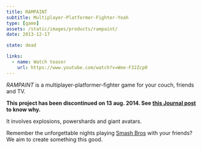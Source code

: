 ```yaml
---
title: RAMPAINT
subtitle: Multiplayer-Platformer-Fighter-Yeah
type: [game]
assets: /static/images/products/rampaint/
date: 2013-12-17

state: dead

links:
  - name: Watch teaser
    url: https://www.youtube.com/watch?v=Wee-F32Zcp0
---
```


_RAMPAINT_ is a multiplayer-platformer-fighter game for your couch, friends and TV.

**This project has been discontinued on 13 aug. 2014. See [this Journal post](/2014/08/pixelnest-overview/) to know why.**

It involves explosions, powershards and giant avatars.

Remember the unforgettable nights playing [Smash Bros](http://www.smashbros.com/) with your friends? We aim to create something this good.
